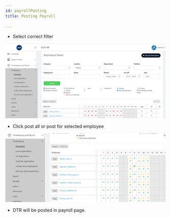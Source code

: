 ```yaml
---
id: payrollPosting
title: Posting Payroll

---
```


* Select correct filter

![alt-text](assets/21.png)

* Click post all or post for selected employee

![alt-text](assets/22.png)

* DTR will be posted in payroll page.